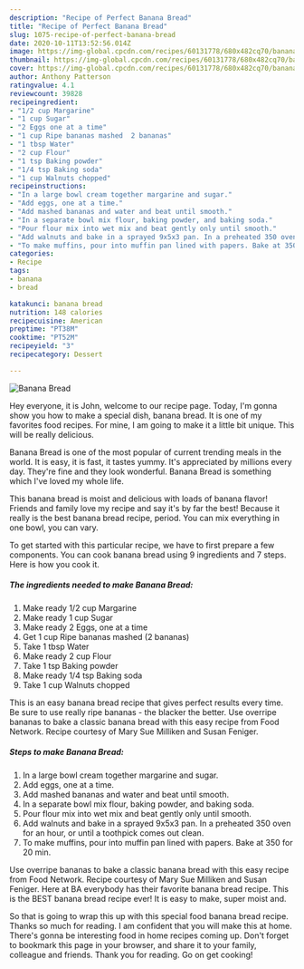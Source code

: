 ```yaml
---
description: "Recipe of Perfect Banana Bread"
title: "Recipe of Perfect Banana Bread"
slug: 1075-recipe-of-perfect-banana-bread
date: 2020-10-11T13:52:56.014Z
image: https://img-global.cpcdn.com/recipes/60131778/680x482cq70/banana-bread-recipe-main-photo.jpg
thumbnail: https://img-global.cpcdn.com/recipes/60131778/680x482cq70/banana-bread-recipe-main-photo.jpg
cover: https://img-global.cpcdn.com/recipes/60131778/680x482cq70/banana-bread-recipe-main-photo.jpg
author: Anthony Patterson
ratingvalue: 4.1
reviewcount: 39828
recipeingredient:
- "1/2 cup Margarine"
- "1 cup Sugar"
- "2 Eggs one at a time"
- "1 cup Ripe bananas mashed  2 bananas"
- "1 tbsp Water"
- "2 cup Flour"
- "1 tsp Baking powder"
- "1/4 tsp Baking soda"
- "1 cup Walnuts chopped"
recipeinstructions:
- "In a large bowl cream together margarine and sugar."
- "Add eggs, one at a time."
- "Add mashed bananas and water and beat until smooth."
- "In a separate bowl mix flour, baking powder, and baking soda."
- "Pour flour mix into wet mix and beat gently only until smooth."
- "Add walnuts and bake in a sprayed 9x5x3 pan. In a preheated 350 oven for an hour, or until a toothpick comes out clean."
- "To make muffins, pour into muffin pan lined with papers. Bake at 350 for 20 min."
categories:
- Recipe
tags:
- banana
- bread

katakunci: banana bread 
nutrition: 148 calories
recipecuisine: American
preptime: "PT38M"
cooktime: "PT52M"
recipeyield: "3"
recipecategory: Dessert

---
```



![Banana Bread](https://img-global.cpcdn.com/recipes/60131778/680x482cq70/banana-bread-recipe-main-photo.jpg)

Hey everyone, it is John, welcome to our recipe page. Today, I'm gonna show you how to make a special dish, banana bread. It is one of my favorites food recipes. For mine, I am going to make it a little bit unique. This will be really delicious.

Banana Bread is one of the most popular of current trending meals in the world. It is easy, it is fast, it tastes yummy. It's appreciated by millions every day. They're fine and they look wonderful. Banana Bread is something which I've loved my whole life.

This banana bread is moist and delicious with loads of banana flavor! Friends and family love my recipe and say it&#39;s by far the best! Because it really is the best banana bread recipe, period. You can mix everything in one bowl, you can vary.


To get started with this particular recipe, we have to first prepare a few components. You can cook banana bread using 9 ingredients and 7 steps. Here is how you cook it.

<!--inarticleads1-->

##### The ingredients needed to make Banana Bread:

1. Make ready 1/2 cup Margarine
1. Make ready 1 cup Sugar
1. Make ready 2 Eggs, one at a time
1. Get 1 cup Ripe bananas mashed  (2 bananas)
1. Take 1 tbsp Water
1. Make ready 2 cup Flour
1. Take 1 tsp Baking powder
1. Make ready 1/4 tsp Baking soda
1. Take 1 cup Walnuts chopped


This is an easy banana bread recipe that gives perfect results every time. Be sure to use really ripe bananas - the blacker the better. Use overripe bananas to bake a classic banana bread with this easy recipe from Food Network. Recipe courtesy of Mary Sue Milliken and Susan Feniger. 

<!--inarticleads2-->

##### Steps to make Banana Bread:

1. In a large bowl cream together margarine and sugar.
1. Add eggs, one at a time.
1. Add mashed bananas and water and beat until smooth.
1. In a separate bowl mix flour, baking powder, and baking soda.
1. Pour flour mix into wet mix and beat gently only until smooth.
1. Add walnuts and bake in a sprayed 9x5x3 pan. In a preheated 350 oven for an hour, or until a toothpick comes out clean.
1. To make muffins, pour into muffin pan lined with papers. Bake at 350 for 20 min.


Use overripe bananas to bake a classic banana bread with this easy recipe from Food Network. Recipe courtesy of Mary Sue Milliken and Susan Feniger. Here at BA everybody has their favorite banana bread recipe. This is the BEST banana bread recipe ever! It is easy to make, super moist and. 

So that is going to wrap this up with this special food banana bread recipe. Thanks so much for reading. I am confident that you will make this at home. There's gonna be interesting food in home recipes coming up. Don't forget to bookmark this page in your browser, and share it to your family, colleague and friends. Thank you for reading. Go on get cooking!
